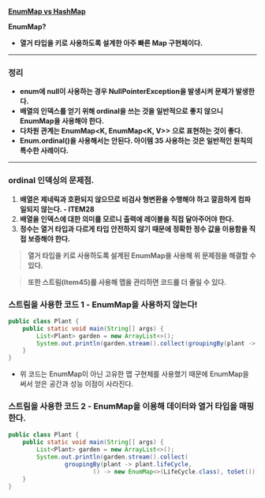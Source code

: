 [**EnumMap vs HashMap**](https://sabarada.tistory.com/131) 

**EnumMap?**

- **열거 타입을 키로 사용하도록 설계한 아주 빠른 Map 구현체이다.**

---

### 정리

- **enum에 null이 사용하는 경우 NullPointerException을 발생시켜 문제가 발생한다.**
- **배열의 인덱스를 얻기 위해 ordinal을 쓰는 것을 일반적으로 좋지 않으니 EnumMap을 사용해야 한다.**
- **다차원 관계는 EnumMap<K, EnumMap<K, V>> 으로 표현하는 것이 좋다.**
- **Enum.ordinal()을 사용해서는 안된다. 아이템 35 사용하는 것은 일반적인 원칙의 특수한 사례이다.**

---

### ordinal 인덱싱의 문제점.

1. **배열은 제네릭과 호환되지 않으므로 비검사 형변환을 수행해야 하고 깔끔하게 컴파일되지 않는다. - ITEM28**
2. **배열을 인덱스에 대한 의미를 모르니 출력에 레이블을 직접 달아주어야 한다.**
3. **정수는 열거 타입과 다르게 타입 안전하지 않기 때문에 정확한 정수 값을 이용함을 직접 보증해야 한다.**

> **열거 타입을 키로 사용하도록 설계된 EnumMap을 사용해 위 문제점을 해결할 수 있다.**
> 

> **또한 스트림(Item45)를 사용해 맵을 관리하면 코드를 더 줄일 수 있다.**
> 

### 스트림을 사용한 코드 1 - EnumMap을 사용하지 않는다!

```java
public class Plant {
    public static void main(String[] args) {
        List<Plant> garden = new ArrayList<>(); 
        System.out.println(garden.stream().collect(groupingBy(plant -> plant.lifeCycle)));
    }
}
```

- 위 코드는 EnumMap이 아닌 고유한 맵 구현체를 사용했기 때문에 EnumMap을 써서 얻은 공간과 성능 이점이 사라진다.

### 스트림을 사용한 코드 2 - EnumMap을 이용해 데이터와 열거 타입을 매핑한다.

```java
public class Plant {
    public static void main(String[] args) {
        List<Plant> garden = new ArrayList<>(); 
        System.out.println(garden.stream().collect(
                groupingBy(plant -> plant.lifeCycle,
                        () -> new EnumMap<>(LifeCycle.class), toSet())));
    }
}
```
